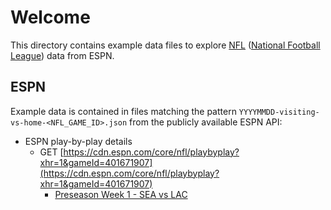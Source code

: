 # Welcome

This directory contains example data files to explore [NFL](https://www.nfl.com) ([National Football League](https://www.nfl.com)) data from ESPN.

## ESPN

Example data is contained in files matching the pattern `YYYYMMDD-visiting-vs-home-<NFL_GAME_ID>.json` from the publicly available ESPN API:

- ESPN play-by-play details
  - GET [https://cdn.espn.com/core/nfl/playbyplay?xhr=1&gameId=401671907](https://cdn.espn.com/core/nfl/playbyplay?xhr=1&gameId=401671907)
    - [Preseason Week 1 - SEA vs LAC](./20240810-SEA-vs-LAC-401671907-preseason-week-1.json)
